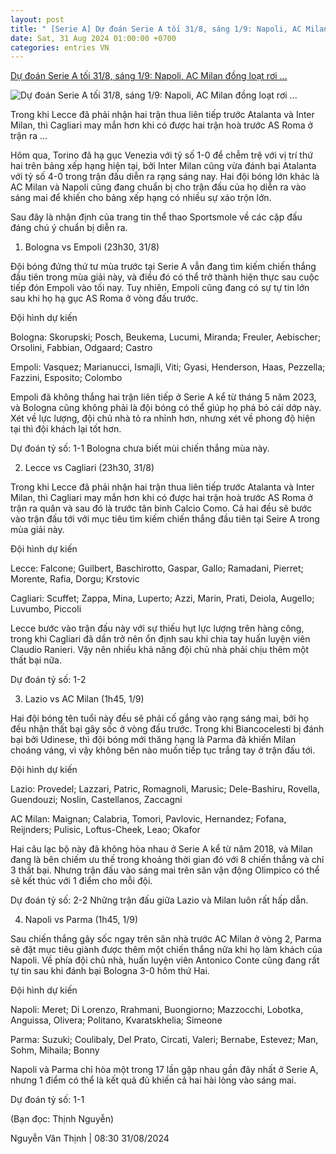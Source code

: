 ```yaml
---
layout: post
title: " [Serie A] Dự đoán Serie A tối 31/8, sáng 1/9: Napoli, AC Milan đồng loạt rơi ..."
date: Sat, 31 Aug 2024 01:00:00 +0700
categories: entries VN
---
```

[Dự đoán Serie A tối 31/8, sáng 1/9: Napoli, AC Milan đồng loạt rơi ...](https://www.tinthethao.com.vn/du-doan-serie-a-toi-318-sang-19-napoli-ac-milan-dong-loat-roi-diem-d777227.html)

![Dự đoán Serie A tối 31/8, sáng 1/9: Napoli, AC Milan đồng loạt rơi ...](https://media.tinthethao.com.vn/resize/534x280/files/bongda/2024/08/31/du-doan-serie-a-toi-318-sang-19-napoli-ac-milan-dong-loat-roi-diem-1725063921284jpg.jpg)

Trong khi Lecce đã phải nhận hai trận thua liên tiếp trước Atalanta và Inter Milan, thì Cagliari may mắn hơn khi có được hai trận hoà trước AS Roma ở trận ra ...

Hôm qua, Torino đã hạ gục Venezia với tỷ số 1-0 để chễm trệ với vị trí thứ hai trên bảng xếp hạng hiện tại, bởi Inter Milan cũng vừa đánh bại Atalanta với tỷ số 4-0 trong trận đấu diễn ra rạng sáng nay. Hai đội bóng lớn khác là AC Milan và Napoli cũng đang chuẩn bị cho trận đấu của họ diễn ra vào sáng mai để khiến cho bảng xếp hạng có nhiều sự xáo trộn lớn.

Sau đây là nhận định của trang tin thể thao Sportsmole về các cặp đấu đáng chú ý chuẩn bị diễn ra.

1. Bologna vs Empoli (23h30, 31/8)

Đội bóng đứng thứ tư mùa trước tại Serie A vẫn đang tìm kiếm chiến thắng đầu tiên trong mùa giải này, và điều đó có thể trở thành hiện thực sau cuộc tiếp đón Empoli vào tối nay. Tuy nhiên, Empoli cũng đang có sự tự tin lớn sau khi họ hạ gục AS Roma ở vòng đấu trước.

Đội hình dự kiến

Bologna: Skorupski; Posch, Beukema, Lucumi, Miranda; Freuler, Aebischer; Orsolini, Fabbian, Odgaard; Castro

Empoli: Vasquez; Marianucci, Ismajli, Viti; Gyasi, Henderson, Haas, Pezzella; Fazzini, Esposito; Colombo

Empoli đã không thắng hai trận liên tiếp ở Serie A kể từ tháng 5 năm 2023, và Bologna cũng không phải là đội bóng có thể giúp họ phá bỏ cái dớp này. Xét về lực lượng, đội chủ nhà tỏ ra nhỉnh hơn, nhưng xét về phong độ hiện tại thì đội khách lại tốt hơn.

Dự đoán tỷ số: 1-1 Bologna chưa biết mùi chiến thắng mùa này.

2. Lecce vs Cagliari (23h30, 31/8)

Trong khi Lecce đã phải nhận hai trận thua liên tiếp trước Atalanta và Inter Milan, thì Cagliari may mắn hơn khi có được hai trận hoà trước AS Roma ở trận ra quân và sau đó là trước tân binh Calcio Como. Cả hai đều sẽ bước vào trận đấu tới với mục tiêu tìm kiếm chiến thắng đầu tiên tại Seire A trong mùa giải này.

Đội hình dự kiến

Lecce: Falcone; Guilbert, Baschirotto, Gaspar, Gallo; Ramadani, Pierret; Morente, Rafia, Dorgu; Krstovic

Cagliari: Scuffet; Zappa, Mina, Luperto; Azzi, Marin, Prati, Deiola, Augello; Luvumbo, Piccoli

Lecce bước vào trận đấu này với sự thiếu hụt lực lượng trên hàng công, trong khi Cagliari đã dần trở nên ổn định sau khi chia tay huấn luyện viên Claudio Ranieri. Vậy nên nhiều khả năng đội chủ nhà phải chịu thêm một thất bại nữa.

Dự đoán tỷ số: 1-2

3. Lazio vs AC Milan (1h45, 1/9)

Hai đội bóng tên tuổi này đều sẽ phải cố gắng vào rạng sáng mai, bởi họ đều nhận thất bại gây sốc ở vòng đấu trước. Trong khi Biancocelesti bị đánh bại bởi Udinese, thì đội bóng mới thăng hạng là Parma đã khiến Milan choáng váng, vì vậy không bên nào muốn tiếp tục trắng tay ở trận đấu tới.

Đội hình dự kiến

Lazio: Provedel; Lazzari, Patric, Romagnoli, Marusic; Dele-Bashiru, Rovella, Guendouzi; Noslin, Castellanos, Zaccagni

AC Milan: Maignan; Calabria, Tomori, Pavlovic, Hernandez; Fofana, Reijnders; Pulisic, Loftus-Cheek, Leao; Okafor

Hai câu lạc bộ này đã không hòa nhau ở Serie A kể từ năm 2018, và Milan đang là bên chiếm ưu thế trong khoảng thời gian đó với 8 chiến thắng và chỉ 3 thất bại. Nhưng trận đấu vào sáng mai trên sân vận động Olimpico có thể sẽ kết thúc với 1 điểm cho mỗi đội.

Dự đoán tỷ số: 2-2 Những trận đấu giữa Lazio và Milan luôn rất hấp dẫn.

4. Napoli vs Parma (1h45, 1/9)

Sau chiến thắng gây sốc ngay trên sân nhà trước AC Milan ở vòng 2, Parma sẽ đặt mục tiêu giành được thêm một chiến thắng nữa khi họ làm khách của Napoli. Về phía đội chủ nhà, huấn luyện viên Antonico Conte cũng đang rất tự tin sau khi đánh bại Bologna 3-0 hôm thứ Hai.

Đội hình dự kiến

Napoli: Meret; Di Lorenzo, Rrahmani, Buongiorno; Mazzocchi, Lobotka, Anguissa, Olivera; Politano, Kvaratskhelia; Simeone

Parma: Suzuki; Coulibaly, Del Prato, Circati, Valeri; Bernabe, Estevez; Man, Sohm, Mihaila; Bonny

Napoli và Parma chỉ hòa một trong 17 lần gặp nhau gần đây nhất ở Serie A, nhưng 1 điểm có thể là kết quả đủ khiến cả hai hài lòng vào sáng mai.

Dự đoán tỷ số: 1-1

(Bạn đọc: Thịnh Nguyễn)

Nguyễn Văn Thịnh | 08:30 31/08/2024

